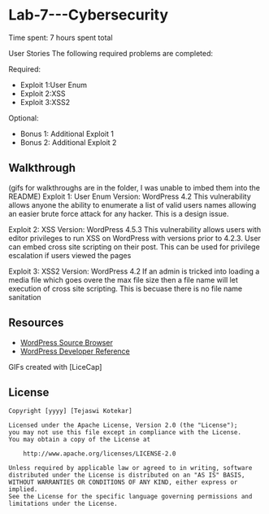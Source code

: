 # Lab-7---Cybersecurity

Time spent: 7 hours spent total

User Stories
The following required problems are completed:

Required:
- Exploit 1:User Enum
- Exploit 2:XSS
- Exploit 3:XSS2

Optional:

- Bonus 1: Additional Exploit 1
- Bonus 2: Additional Exploit 2
 
## Walkthrough 
(gifs for walkthroughs are in the folder, I was unable to imbed them into the README)
Exploit 1: User Enum 
Version: WordPress 4.2
This vulnerability allows anyone the ability to enumerate a list of valid users names allowing an easier brute force attack for any hacker. This is a design issue.



Exploit 2: XSS
Version: WordPress 4.5.3
This vulnerability allows users with editor privileges to run XSS on WordPress with versions prior to 4.2.3. User can embed cross site scripting on their post. This can be used for privilege escalation if users viewed the pages


Exploit 3: XSS2
Version: WordPress 4.2
If an admin is tricked into loading a media file which goes overe the max file size then a file name will let execution of cross site scripting. This is becuase there is no file name sanitation






## Resources

- [WordPress Source Browser](https://core.trac.wordpress.org/browser/)
- [WordPress Developer Reference](https://developer.wordpress.org/reference/)

GIFs created with [LiceCap]


## License

    Copyright [yyyy] [Tejaswi Kotekar]

    Licensed under the Apache License, Version 2.0 (the "License");
    you may not use this file except in compliance with the License.
    You may obtain a copy of the License at

        http://www.apache.org/licenses/LICENSE-2.0

    Unless required by applicable law or agreed to in writing, software
    distributed under the License is distributed on an "AS IS" BASIS,
    WITHOUT WARRANTIES OR CONDITIONS OF ANY KIND, either express or implied.
    See the License for the specific language governing permissions and
    limitations under the License.
